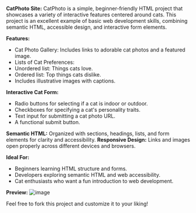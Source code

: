 **CatPhoto Site:**
CatPhoto is a simple, beginner-friendly HTML project that showcases a variety of interactive features centered around cats. This project is an excellent example of basic web development skills, combining semantic HTML, accessible design, and interactive form elements.

**Features:**
- Cat Photo Gallery: Includes links to adorable cat photos and a featured image.
- Lists of Cat Preferences:
- Unordered list: Things cats love.
- Ordered list: Top things cats dislike.
- Includes illustrative images with captions.

**Interactive Cat Form:**
- Radio buttons for selecting if a cat is indoor or outdoor.
- Checkboxes for specifying a cat's personality traits.
- Text input for submitting a cat photo URL.
- A functional submit button.

**Semantic HTML:** Organized with sections, headings, lists, and form elements for clarity and accessibility.
**Responsive Design:** Links and images open properly across different devices and browsers.

**Ideal For:**
- Beginners learning HTML structure and forms.
- Developers exploring semantic HTML and web accessibility.
- Cat enthusiasts who want a fun introduction to web development.

  
**Preview:**
![image](https://github.com/user-attachments/assets/7fee4140-8ad3-475e-b713-96b762d30f83)


Feel free to fork this project and customize it to your liking!
